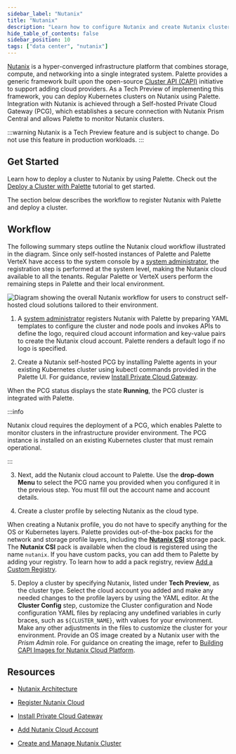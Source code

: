 ```yaml
---
sidebar_label: "Nutanix"
title: "Nutanix"
description: "Learn how to configure Nutanix and create Nutanix clusters in Palette."
hide_table_of_contents: false
sidebar_position: 10
tags: ["data center", "nutanix"]
---
```


[Nutanix](https://www.nutanix.com/what-we-do) is a hyper-converged infrastructure platform that combines storage,
compute, and networking into a single integrated system. Palette provides a generic framework built upon the open-source
[Cluster API (CAPI)](https://cluster-api.sigs.k8s.io) initiative to support adding cloud providers. As a Tech Preview of
implementing this framework, you can deploy Kubernetes clusters on Nutanix using Palette. Integration with Nutanix is
achieved through a Self-hosted Private Cloud Gateway (PCG), which establishes a secure connection with Nutanix Prism
Central and allows Palette to monitor Nutanix clusters.

:::warning Nutanix is a Tech Preview feature and is subject to change. Do not use this feature in production workloads.
:::

## Get Started

Learn how to deploy a cluster to Nutanix by using Palette. Check out the
[Deploy a Cluster with Palette](../../public-cloud/deploy-k8s-cluster.md) tutorial to get started.

The section below describes the workflow to register Nutanix with Palette and deploy a cluster.

## Workflow

The following summary steps outline the Nutanix cloud workflow illustrated in the diagram. Since only self-hosted
instances of Palette and Palette VerteX have access to the system console by a
[system administrator](../../../glossary-all.md#system-administrator), the registration step is performed at the system
level, making the Nutanix cloud available to all the tenants. Regular Palette or VerteX users perform the remaining
steps in Palette and their local environment.

![Diagram showing the overall Nutanix workflow for users to construct self-hosted cloud solutions tailored to their environment.](/clusters_data-center_nutanix_workflow.png)

1. A [system administrator](../../../glossary-all.md#system-administrator) registers Nutanix with Palette by preparing
   YAML templates to configure the cluster and node pools and invokes APIs to define the logo, required cloud account
   information and key-value pairs to create the Nutanix cloud account. Palette renders a default logo if no logo is
   specified.

2. Create a Nutanix self-hosted PCG by installing Palette agents in your existing Kubernetes cluster using kubectl
   commands provided in the Palette UI. For guidance, review
   [Install Private Cloud Gateway](./install-pcg/install-pcg.md).

When the PCG status displays the state **Running**, the PCG cluster is integrated with Palette.

:::info

Nutanix cloud requires the deployment of a PCG, which enables Palette to monitor clusters in the infrastructure provider
environment. The PCG instance is installed on an existing Kubernetes cluster that must remain operational.

:::

3. Next, add the Nutanix cloud account to Palette. Use the **drop-down Menu** to select the PCG name you provided when
   you configured it in the previous step. You must fill out the account name and account details.

4. Create a cluster profile by selecting Nutanix as the cloud type.

When creating a Nutanix profile, you do not have to specify anything for the OS or Kubernetes layers. Palette provides
out-of-the-box packs for the network and storage profile layers, including the
[**Nutanix CSI**](../../../integrations/nutanix-csi.md) storage pack. The **Nutanix CSI** pack is available when the
cloud is registered using the name `nutanix`. If you have custom packs, you can add them to Palette by adding your
registry. To learn how to add a pack registry, review
[Add a Custom Registry](/docs/docs-content/registries-and-packs/adding-a-custom-registry.md).

5. Deploy a cluster by specifying Nutanix, listed under **Tech Preview**, as the cluster type. Select the cloud account
   you added and make any needed changes to the profile layers by using the YAML editor. At the **Cluster Config** step,
   customize the Cluster configuration and Node configuration YAML files by replacing any undefined variables in curly
   braces, such as `${CLUSTER_NAME}`, with values for your environment. Make any other adjustments in the files to
   customize the cluster for your environment. Provide an OS image created by a Nutanix user with the _Prism Admin_
   role. For guidance on creating the image, refer to
   [Building CAPI Images for Nutanix Cloud Platform](https://image-builder.sigs.k8s.io/capi/providers/nutanix.html#building-capi-images-for-nutanix-cloud-platform-ncp).

## Resources

- [Nutanix Architecture](architecture.md)

- [Register Nutanix Cloud](register-nutanix-cloud.md)

- [Install Private Cloud Gateway](./install-pcg/install-pcg.md)

- [Add Nutanix Cloud Account](add-nutanix-cloud-account.md)

- [Create and Manage Nutanix Cluster](create-manage-nutanix-cluster.md)
